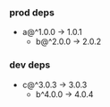 ###  prod deps
* a@^1.0.0 -> 1.0.1
  * b@^2.0.0 -> 2.0.2

### dev deps
* c@^3.0.3 -> 3.0.3
  * b^4.0.0 -> 4.0.4

